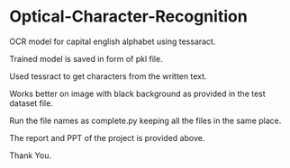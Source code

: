 # Optical-Character-Recognition
OCR model for capital english alphabet using tessaract.

Trained model is saved in form of pkl file.

Used tessract to get characters from the written text.

Works better on image with black background as provided in the test dataset file.

Run the file names as complete.py keeping all the files in the same place.

The report and PPT of the project is provided above.

Thank You.
